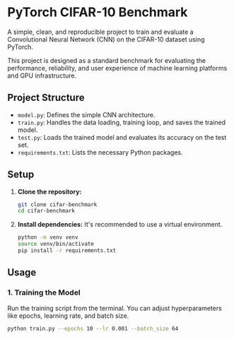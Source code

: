 # PyTorch CIFAR-10 Benchmark

A simple, clean, and reproducible project to train and evaluate a Convolutional Neural Network (CNN) on the CIFAR-10 dataset using PyTorch.

This project is designed as a standard benchmark for evaluating the performance, reliability, and user experience of machine learning platforms and GPU infrastructure.

## Project Structure

- `model.py`: Defines the simple CNN architecture.
- `train.py`: Handles the data loading, training loop, and saves the trained model.
- `test.py`: Loads the trained model and evaluates its accuracy on the test set.
- `requirements.txt`: Lists the necessary Python packages.

## Setup

1.  **Clone the repository:**
    ```bash
    git clone cifar-benchmark
    cd cifar-benchmark
    ```

2.  **Install dependencies:**
    It's recommended to use a virtual environment.
    ```bash
    python -m venv venv
    source venv/bin/activate
    pip install -r requirements.txt
    ```

## Usage

### 1. Training the Model

Run the training script from the terminal. You can adjust hyperparameters like epochs, learning rate, and batch size.

```bash
python train.py --epochs 10 --lr 0.001 --batch_size 64
